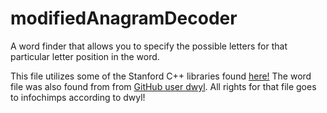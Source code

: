 # modifiedAnagramDecoder
A word finder that allows you to specify the possible letters for that particular letter position in the word.

This file utilizes some of the Stanford C++ libraries found [here!](https://stanford.edu/~stepp/cppdoc/)
The word file was also found from from [GitHub user dwyl](https://github.com/dwyl/english-words). All rights for that file  goes to infochimps according to dwyl!
